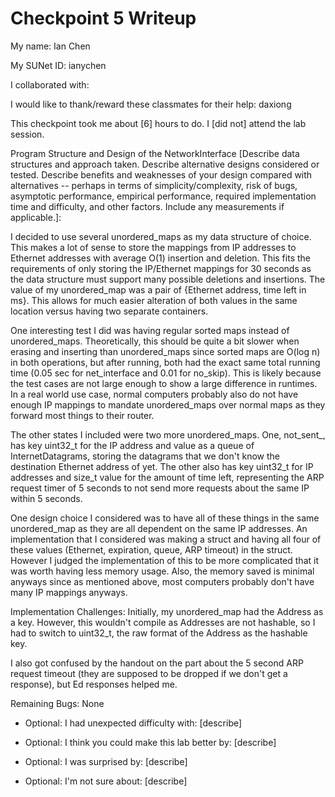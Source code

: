 Checkpoint 5 Writeup
====================

My name: Ian Chen

My SUNet ID: ianychen

I collaborated with: 

I would like to thank/reward these classmates for their help: daxiong

This checkpoint took me about [6] hours to do. I [did not] attend the lab session.

Program Structure and Design of the NetworkInterface [Describe data
structures and approach taken. Describe alternative designs considered
or tested.  Describe benefits and weaknesses of your design compared
with alternatives -- perhaps in terms of simplicity/complexity, risk
of bugs, asymptotic performance, empirical performance, required
implementation time and difficulty, and other factors. Include any
measurements if applicable.]:

I decided to use several unordered_maps as my data structure of choice.
This makes a lot of sense to store the mappings from IP addresses to 
Ethernet addresses with average O(1) insertion and deletion. This
fits the requirements of only storing the IP/Ethernet mappings for 30 
seconds as the data structure must support many possible deletions and 
insertions. The value of my unordered_map was a pair of {Ethernet address,
time left in ms}. This allows for much easier alteration of both values
in the same location versus having two separate containers. 

One interesting test I did was having regular sorted maps instead of 
unordered_maps. Theoretically, this should be quite a bit slower when
erasing and inserting than unordered_maps since sorted maps are O(log n)
in both operations, but after running, both had the exact same total
running time (0.05 sec for net_interface and 0.01 for no_skip). This is
likely because the test cases are not large enough to show a large difference
in runtimes. In a real world use case, normal computers probably also 
do not have enough IP mappings to mandate unordered_maps over normal maps
as they forward most things to their router.

The other states I included were two more unordered_maps. One, not_sent_, has
key uint32_t for the IP address and value as a queue of InternetDatagrams,
storing the datagrams that we don't know the destination Ethernet address of yet.
The other also has key uint32_t for IP addresses and size_t value for the amount
of time left, representing the ARP request timer of 5 seconds to not send more 
requests about the same IP within 5 seconds. 

One design choice I considered was to have all of these things in the same 
unordered_map as they are all dependent on the same IP addresses. An 
implementation that I considered was making a struct and having all four of 
these values (Ethernet, expiration, queue, ARP timeout) in the struct. However
I judged the implementation of this to be more complicated that it was worth
having less memory usage. Also, the memory saved is minimal anyways since as 
mentioned above, most computers probably don't have many IP mappings anyways.

Implementation Challenges:
Initially, my unordered_map had the Address as a key. However,
this wouldn't compile as Addresses are not hashable, so I had to
switch to uint32_t, the raw format of the Address as the hashable key.

I also got confused by the handout on the part about the 5 second 
ARP request timeout (they are supposed to be dropped if we don't
get a response), but Ed responses helped me.

Remaining Bugs:
None

- Optional: I had unexpected difficulty with: [describe]

- Optional: I think you could make this lab better by: [describe]

- Optional: I was surprised by: [describe]

- Optional: I'm not sure about: [describe]
